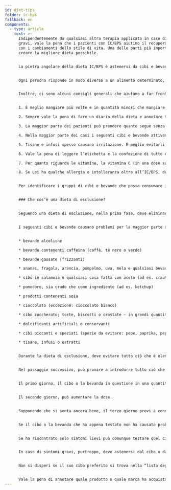 ```yaml
---
id: diet-tips
folder: ic-bps
fallback: en
components:
  - type: article
    text: >-
      Indipendentemente da qualsiasi altra terapia applicata in caso di sintomi
      gravi, vale la pena che i pazienti con IC/BPS aiutino il recupero anche
      con i cambiamenti dello stile di vita. Una delle parti più importanti è
      creare la migliore dieta possibile.


      La pietra angolare della dieta IC/BPS è astenersi da cibi e bevande che possono irritare la vescica; farlo può confortare quell’organo.


      Ogni persona risponde in modo diverso a un alimento determinato, quindi non esiste una dieta valida per tutti che sia efficace per tutti. Tuttavia, c’è molta esperienza raccolta dai pazienti e tra essi, quindi è facile fare un elenco di cibi e bevande che nella maggior parte dei casi non scatenano i sintomi e di quelli che di solito causano problemi.


      Inoltre, ci sono alcuni consigli generali che aiutano a far fronte alla malattia.


      1. È meglio mangiare più volte e in quantità minori che mangiare molto 1-2 volte al giorno.

      2. Sempre vale la pena di fare un diario della dieta e annotare tutto ciò che si mangia e si beve.

      3. La maggior parte dei pazienti può prendere quanto segue senza problemi: riso, patate, pasta, carne, pesce e la maggior parte delle verdure. È facile preparare un cibo adeguato, nutriente e delizioso solo con questi ingredienti.

      4. Nella maggior parte dei casi i seguenti cibi e bevande attivano i sintomi: caffeina, alcol, bevande gassate (frizzanti), cibi caldi e piccanti, cioccolato, panna acida, yogurt, soia, diversi tipi di frutta e pomodoro.

      5. Tisane e infusi spesso causano irritazione. È meglio evitarli anche se alcune fonti li inseriscono nell’elenco delle bevande consigliate.

      6. Vale la pena di leggere l’etichetta e la confezione di tutto ciò che si acquista. Più breve è l'elenco degli ingredienti, più è probabile che possa essere consumato in sicurezza. Alcuni conservanti (ad es. nitrito) possono causare problemi: si trovano, ad esempio, in diversi tipi di salumi.

      7. Per quanto riguarda le vitamine, la vitamina C (in una dose superiore a 500 mg/giorno) e B possono scatenare i sintomi. Quando possibile, scelga prodotti che contengono soltanto una vitamina o un oligoelemento essenziale invece di acquistare integratori alimentari combinati.

      8. Se Lei ha qualche allergia o intolleranza oltre all’IC/BPS, deve astenersi dagli ingredienti sopramenzionati.


      Per identificare i gruppi di cibi e bevande che possa consumare in sicurezza, applichi una dieta di esclusione.


      ### Che cos’è una dieta di esclusione?


      Seguendo una dieta di esclusione, nella prima fase, deve eliminare tutti i cibi e le bevande che provocano problemi alla maggior parte dei pazienti con IC/BPS. (cfr. l’elenco sotto.) È fondamentale seguire rigorosamente la dieta e deve prestare attenzione alla lista degli ingredienti del pasto pronto o istantaneo che acquista. Quando è asintomatico, inizi a introdurre ogni cibo o bevanda che vorrebbe; uno per uno e in piccole quantità. (Questa è la così chiamata fase di provocazione.) Registri tutto nel Suo diario della dieta e annoti se si verifica qualche sintomo. Una volta che é in grado di identificare il cibo o la bevanda che innesca i sintomi, deve eliminarlo dalla Sua dieta.


      I seguenti cibi e bevande causano problemi per la maggior parte dei pazienti con IC/BPS:


      * bevande alcoliche

      * bevande contenenti caffeina (caffè, tè nero o verde)

      * bevande gassate (frizzanti)

      * ananas, fragola, arancia, pompelmo, uva, mela e qualsiasi bevanda a base di essi

      * cibo in salamoia o qualsiasi cosa fatta con aceto (ad es. crauti)

      * pomodoro, sia crudo che come ingrediente (ad es. ketchup)

      * prodotti contenenti soia

      * cioccolato (eccezione: cioccolato bianco)

      * cibo zuccherato; torte, biscotti o crostate – in grandi quantità

      * dolcificanti artificiali o conservanti

      * cibi piccanti e speziati (spezie da evitare: pepe, paprika, peperoni, peperoncino, curry; anche vaniglia, cannella o chiodi di garofano possono causare problemi)

      * tisane, infusi o estratti


      Durante la dieta di esclusione, deve evitare tutto ciò che è elencato sopra, per quattro settimane, insieme a qualsiasi altro ingrediente che, personalmente, pensa che scateni i sintomi. Deve essere paziente, perché l’effetto della dieta si manifesta lentamente.


      Nel passaggio successivo, può provare a introdurre tutto ciò che previamente aveva escluso, uno per uno. Ogni prova dovrebbe durare tre giorni.


      Il primo giorno, il cibo o la bevanda in questione in una quantità molto moderata.


      Il secondo giorno, può aumentare la dose.


      Supponendo che si senta ancora bene, il terzo giorno provi a consumare la quantità che avrebbe preso normalmente.


      Se il cibo o la bevanda che ha appena testato non ha causato problemi, può consumarlo in sicurezza in futuro.


      Se ha riscontrato solo sintomi lievi può comunque testare quel cibo o bevanda, ma solo in piccole quantità e con parsimonia.


      In caso di sintomi gravi, purtroppo, deve astenersi dal cibo o dalle bevande che causano i sintomi. (Per alleviare i sintomi, beva molta acqua.)


      Non si disperi se il suo cibo preferito si trova nella “lista degli esclusi”! Ogni paziente con l’IC/BPS risponde in modo diverso a un determinato cibo o bevanda: non è impossibile che Lei non debba eliminare ciò che ama. (In realtà, alcuni pazienti con IC/BPS sono in grado di bere caffè anche se la caffeina provoca dolore per la maggior parte dei pazienti con IC/BPS.) Comunque, sia paziente: segua sempre rigorosamente i passaggi e testi ogni singola cosa per tre giorni.


      Vale la pena di annotare quale prodotto o quale marca ha acquistato di un determinato alimento. Anche l’elenco completo degli ingredienti dei prodotti di diverse aziende può essere diverso: a volte, non il cibo o la bevanda che prova attiva i sintomi, ma uno degli ingredienti extra lo fa. In questo caso, deve evitare soltanto il prodotto che causa i problemi, non il tipo di cibo o bevanda in sé.
---
```

